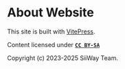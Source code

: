 # About Website

This site is built with [VitePress](https://vitepress.dev).

Content licensed under **[`CC BY-SA`](https://github.com/siiway/homepage/blob/main/LICENSE)**

Copyright (c) 2023-2025 SiiWay Team.
